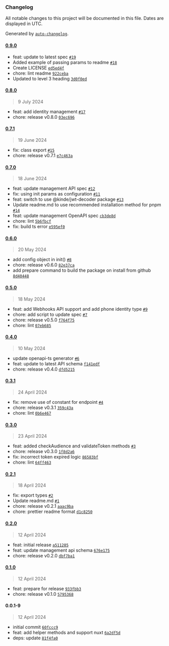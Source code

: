 ### Changelog

All notable changes to this project will be documented in this file. Dates are displayed in UTC.

Generated by [`auto-changelog`](https://github.com/CookPete/auto-changelog).

#### [0.9.0](https://github.com/kinde-oss/kinde-management-sdk-js/compare/0.8.0...0.9.0)

- feat: update to latest spec [`#19`](https://github.com/kinde-oss/kinde-management-sdk-js/pull/19)
- Added example of passing params to readme [`#18`](https://github.com/kinde-oss/kinde-management-sdk-js/pull/18)
- Create LICENSE [`ed5ed4f`](https://github.com/kinde-oss/kinde-management-sdk-js/commit/ed5ed4f9157d5fc5552c20a029fa277f8cc8fe7b)
- chore: lint readme [`922ceba`](https://github.com/kinde-oss/kinde-management-sdk-js/commit/922ceba5ce7f2576d3a05cf5fbbca0a31ad0678b)
- Updated to level 3 heading [`3d0f0ed`](https://github.com/kinde-oss/kinde-management-sdk-js/commit/3d0f0ed1369af28a2a4ab68672690c13d16a4cbe)

#### [0.8.0](https://github.com/kinde-oss/kinde-management-sdk-js/compare/0.7.1...0.8.0)

> 9 July 2024

- feat: add identity management [`#17`](https://github.com/kinde-oss/kinde-management-sdk-js/pull/17)
- chore: release v0.8.0 [`03ec696`](https://github.com/kinde-oss/kinde-management-sdk-js/commit/03ec696d61765f2e1ae041d9f260d48148aca1b4)

#### [0.7.1](https://github.com/kinde-oss/kinde-management-sdk-js/compare/0.7.0...0.7.1)

> 19 June 2024

- fix: class export [`#15`](https://github.com/kinde-oss/kinde-management-sdk-js/pull/15)
- chore: release v0.7.1 [`e7c463a`](https://github.com/kinde-oss/kinde-management-sdk-js/commit/e7c463a34413bd54e15aa4d2ccce6ace04d03d53)

#### [0.7.0](https://github.com/kinde-oss/kinde-management-sdk-js/compare/0.6.0...0.7.0)

> 18 June 2024

- feat: update management API spec [`#12`](https://github.com/kinde-oss/kinde-management-sdk-js/pull/12)
- fix: using init params as configuration [`#11`](https://github.com/kinde-oss/kinde-management-sdk-js/pull/11)
- feat: switch to use @kinde/jwt-decoder package [`#13`](https://github.com/kinde-oss/kinde-management-sdk-js/pull/13)
- Update readme.md to use recommended installation method for pnpm [`#14`](https://github.com/kinde-oss/kinde-management-sdk-js/pull/14)
- feat: update management OpenAPI spec [`cb3de8d`](https://github.com/kinde-oss/kinde-management-sdk-js/commit/cb3de8d073da43b0e0a7e5c8f70b872918d525b2)
- chore: lint [`5b6fbcf`](https://github.com/kinde-oss/kinde-management-sdk-js/commit/5b6fbcfeaf1fa0ce22f8206017b3be98277a52b9)
- fix: build ts error [`e595ef0`](https://github.com/kinde-oss/kinde-management-sdk-js/commit/e595ef06e50c42471fd9611f82b8fb81567d1811)

#### [0.6.0](https://github.com/kinde-oss/kinde-management-sdk-js/compare/0.5.0...0.6.0)

> 20 May 2024

- add config object in init() [`#8`](https://github.com/kinde-oss/kinde-management-sdk-js/pull/8)
- chore: release v0.6.0 [`82e37ca`](https://github.com/kinde-oss/kinde-management-sdk-js/commit/82e37caa5751d430415e89a4516e658b1c9889a2)
- add prepare command to build the package on install from github [`8d40448`](https://github.com/kinde-oss/kinde-management-sdk-js/commit/8d40448cb02e0a16ad10181c99e0def921e05dc6)

#### [0.5.0](https://github.com/kinde-oss/kinde-management-sdk-js/compare/0.4.0...0.5.0)

> 18 May 2024

- feat: add Webhooks API support and add phone identity type [`#9`](https://github.com/kinde-oss/kinde-management-sdk-js/pull/9)
- chore: add script to update spec [`#7`](https://github.com/kinde-oss/kinde-management-sdk-js/pull/7)
- chore: release v0.5.0 [`f764f75`](https://github.com/kinde-oss/kinde-management-sdk-js/commit/f764f7543c810cad4a236c780acb999a226b4dca)
- chore: lint [`07eb685`](https://github.com/kinde-oss/kinde-management-sdk-js/commit/07eb68569668752adecdd347f722a4057e582240)

#### [0.4.0](https://github.com/kinde-oss/kinde-management-sdk-js/compare/0.3.1...0.4.0)

> 10 May 2024

- update openapi-ts generator [`#6`](https://github.com/kinde-oss/kinde-management-sdk-js/pull/6)
- feat: update to latest API schema [`f141edf`](https://github.com/kinde-oss/kinde-management-sdk-js/commit/f141edff0d86bf0e85183738219af04f334a173d)
- chore: release v0.4.0 [`dfd5215`](https://github.com/kinde-oss/kinde-management-sdk-js/commit/dfd5215966c26e3f2371b302f7ea43e16c7e9baf)

#### [0.3.1](https://github.com/kinde-oss/kinde-management-sdk-js/compare/0.3.0...0.3.1)

> 24 April 2024

- fix: remove use of constant for endpoint [`#4`](https://github.com/kinde-oss/kinde-management-sdk-js/pull/4)
- chore: release v0.3.1 [`359c43a`](https://github.com/kinde-oss/kinde-management-sdk-js/commit/359c43abdfc6cad875a5b8dd2556135678e2a14d)
- chore: lint [`0b6e467`](https://github.com/kinde-oss/kinde-management-sdk-js/commit/0b6e467d03056907f479c9e835ec4d85c18f7092)

#### [0.3.0](https://github.com/kinde-oss/kinde-management-sdk-js/compare/0.2.1...0.3.0)

> 23 April 2024

- feat: added checkAudience and validateToken methods [`#3`](https://github.com/kinde-oss/kinde-management-sdk-js/pull/3)
- chore: release v0.3.0 [`1f8d2a6`](https://github.com/kinde-oss/kinde-management-sdk-js/commit/1f8d2a68c4e332eaa9b2dc382410195213aa538e)
- fix: incorrect token expired logic [`86583bf`](https://github.com/kinde-oss/kinde-management-sdk-js/commit/86583bf166352219cdac233e91fe3efc1aee9ecb)
- chore: lint [`64ff463`](https://github.com/kinde-oss/kinde-management-sdk-js/commit/64ff463363cefa89251f36e0d1f2ec5747014331)

#### [0.2.1](https://github.com/kinde-oss/kinde-management-sdk-js/compare/0.2.0...0.2.1)

> 18 April 2024

- fix: export types [`#2`](https://github.com/kinde-oss/kinde-management-sdk-js/pull/2)
- Update readme.md [`#1`](https://github.com/kinde-oss/kinde-management-sdk-js/pull/1)
- chore: release v0.2.1 [`aaac9ba`](https://github.com/kinde-oss/kinde-management-sdk-js/commit/aaac9bad99a6f85cfdf341ecb273a88e262e5740)
- chore: prettier readme format [`d1c8250`](https://github.com/kinde-oss/kinde-management-sdk-js/commit/d1c825059517c503c1ed198a1b1b4108ae7a9e63)

#### [0.2.0](https://github.com/kinde-oss/kinde-management-sdk-js/compare/0.1.0...0.2.0)

> 12 April 2024

- feat: initial release [`a511285`](https://github.com/kinde-oss/kinde-management-sdk-js/commit/a511285400d834a2f34013b74d363ddc15c78f0e)
- feat: update management api schema [`676e175`](https://github.com/kinde-oss/kinde-management-sdk-js/commit/676e175bb4ebd671c9a9dbee279a9b87271d2058)
- chore: release v0.2.0 [`dbf7ba1`](https://github.com/kinde-oss/kinde-management-sdk-js/commit/dbf7ba1c583af054b36ee125d6312f592d25ac6c)

#### [0.1.0](https://github.com/kinde-oss/kinde-management-sdk-js/compare/0.0.1-9...0.1.0)

> 12 April 2024

- feat: prepare for release [`933fbb3`](https://github.com/kinde-oss/kinde-management-sdk-js/commit/933fbb332b10b0d2ed0d9a12c3da0a89490ca96d)
- chore: release v0.1.0 [`5795368`](https://github.com/kinde-oss/kinde-management-sdk-js/commit/579536883059315574129af6fb1b4895e88d38e0)

#### 0.0.1-9

> 12 April 2024

- initial commit [`60fccc9`](https://github.com/kinde-oss/kinde-management-sdk-js/commit/60fccc9d205251975f2abb17d47820e02d969470)
- feat: add helper methods and support nuxt [`6a2df5d`](https://github.com/kinde-oss/kinde-management-sdk-js/commit/6a2df5d06242c37fc3628ac5cfe526b196b4fefd)
- deps: update [`81f4fa0`](https://github.com/kinde-oss/kinde-management-sdk-js/commit/81f4fa00ee208936ae43b9f8951b867c1dc1e987)
